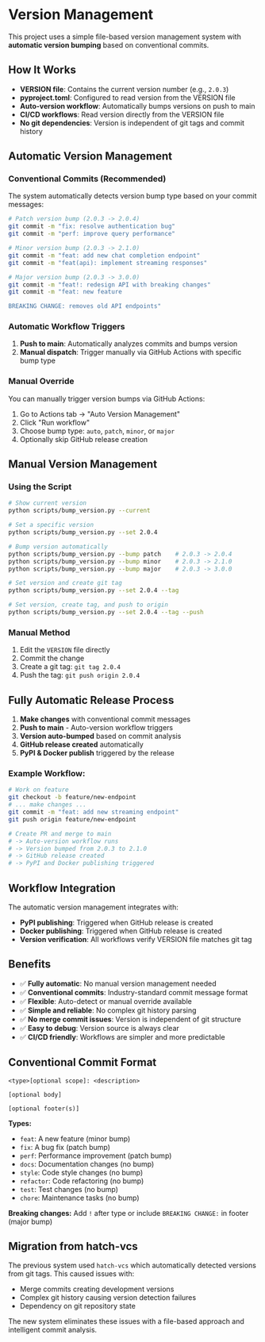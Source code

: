 # Version Management

This project uses a simple file-based version management system with **automatic version bumping** based on conventional commits.

## How It Works

- **VERSION file**: Contains the current version number (e.g., `2.0.3`)
- **pyproject.toml**: Configured to read version from the VERSION file
- **Auto-version workflow**: Automatically bumps versions on push to main
- **CI/CD workflows**: Read version directly from the VERSION file
- **No git dependencies**: Version is independent of git tags and commit history

## Automatic Version Management

### Conventional Commits (Recommended)

The system automatically detects version bump type based on your commit messages:

```bash
# Patch version bump (2.0.3 -> 2.0.4)
git commit -m "fix: resolve authentication bug"
git commit -m "perf: improve query performance"

# Minor version bump (2.0.3 -> 2.1.0) 
git commit -m "feat: add new chat completion endpoint"
git commit -m "feat(api): implement streaming responses"

# Major version bump (2.0.3 -> 3.0.0)
git commit -m "feat!: redesign API with breaking changes"
git commit -m "feat: new feature

BREAKING CHANGE: removes old API endpoints"
```

### Automatic Workflow Triggers

1. **Push to main**: Automatically analyzes commits and bumps version
2. **Manual dispatch**: Trigger manually via GitHub Actions with specific bump type

### Manual Override

You can manually trigger version bumps via GitHub Actions:
1. Go to Actions tab → "Auto Version Management"
2. Click "Run workflow" 
3. Choose bump type: `auto`, `patch`, `minor`, or `major`
4. Optionally skip GitHub release creation

## Manual Version Management

### Using the Script

```bash
# Show current version
python scripts/bump_version.py --current

# Set a specific version
python scripts/bump_version.py --set 2.0.4

# Bump version automatically
python scripts/bump_version.py --bump patch    # 2.0.3 -> 2.0.4
python scripts/bump_version.py --bump minor    # 2.0.3 -> 2.1.0  
python scripts/bump_version.py --bump major    # 2.0.3 -> 3.0.0

# Set version and create git tag
python scripts/bump_version.py --set 2.0.4 --tag

# Set version, create tag, and push to origin
python scripts/bump_version.py --set 2.0.4 --tag --push
```

### Manual Method

1. Edit the `VERSION` file directly
2. Commit the change
3. Create a git tag: `git tag 2.0.4`
4. Push the tag: `git push origin 2.0.4`

## Fully Automatic Release Process

1. **Make changes** with conventional commit messages
2. **Push to main** - Auto-version workflow triggers
3. **Version auto-bumped** based on commit analysis
4. **GitHub release created** automatically
5. **PyPI & Docker publish** triggered by the release

### Example Workflow:

```bash
# Work on feature
git checkout -b feature/new-endpoint
# ... make changes ...
git commit -m "feat: add new streaming endpoint"
git push origin feature/new-endpoint

# Create PR and merge to main
# -> Auto-version workflow runs
# -> Version bumped from 2.0.3 to 2.1.0
# -> GitHub release created
# -> PyPI and Docker publishing triggered
```

## Workflow Integration

The automatic version management integrates with:
- **PyPI publishing**: Triggered when GitHub release is created
- **Docker publishing**: Triggered when GitHub release is created
- **Version verification**: All workflows verify VERSION file matches git tag

## Benefits

- ✅ **Fully automatic**: No manual version management needed
- ✅ **Conventional commits**: Industry-standard commit message format
- ✅ **Flexible**: Auto-detect or manual override available
- ✅ **Simple and reliable**: No complex git history parsing
- ✅ **No merge commit issues**: Version is independent of git structure
- ✅ **Easy to debug**: Version source is always clear
- ✅ **CI/CD friendly**: Workflows are simpler and more predictable

## Conventional Commit Format

```
<type>[optional scope]: <description>

[optional body]

[optional footer(s)]
```

**Types:**
- `feat`: A new feature (minor bump)
- `fix`: A bug fix (patch bump)
- `perf`: Performance improvement (patch bump)
- `docs`: Documentation changes (no bump)
- `style`: Code style changes (no bump)
- `refactor`: Code refactoring (no bump)
- `test`: Test changes (no bump)
- `chore`: Maintenance tasks (no bump)

**Breaking changes:** Add `!` after type or include `BREAKING CHANGE:` in footer (major bump)

## Migration from hatch-vcs

The previous system used `hatch-vcs` which automatically detected versions from git tags. This caused issues with:
- Merge commits creating development versions
- Complex git history causing version detection failures
- Dependency on git repository state

The new system eliminates these issues with a file-based approach and intelligent commit analysis. 